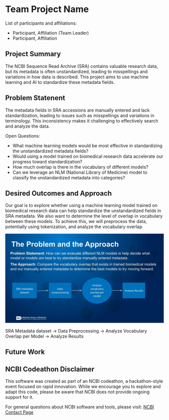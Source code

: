 # Team Project Name

List of participants and affiliations:
- Participant, Affiliation (Team Leader)
- Participant, Affiliation

## Project Summary
The NCBI Sequence Read Archive (SRA) contains valuable research data, but its metadata is often unstandardized, leading to misspellings and variations in how data is described. This project aims to use machine learning and AI to standardize these metadata fields.

## Problem Statenent
The metadata fields in SRA accessions are manually entered and lack standardization, leading to issues such as misspellings and variations in terminology. This inconsistency makes it challenging to effectively search and analyze the data.

Open Questions:
  - What machine learning models would be most effective in standardizing the unstandardized metadata fields?
  - Would using a model trained on biomedical research data accelerate our progress toward standardization?
  - How much overlap is there in the vocabulary of different models?
  - Can we leverage an NLM (National Library of Medicine) model to classify the unstandardized metadata into categories?

## Desired Outcomes and Approach
Our goal is to explore whether using a machine learning model trained on biomedical research data can help standardize the unstandardized fields in SRA metadata. We also want to determine the level of overlap in vocabulary between these models. To achieve this, we will preprocess the data, potentially using tokenization, and analyze the vocabulary overlap

![Development Workflow](SRABIOWORKFLOW.jpg)

SRA Metadata dataset -> Data Preprocessing -> Analyze Vocabulary Overlap per Model -> Analyze Results 

## Future Work

## NCBI Codeathon Disclaimer
This software was created as part of an NCBI codeathon, a hackathon-style event focused on rapid innovation. While we encourage you to explore and adapt this code, please be aware that NCBI does not provide ongoing support for it.

For general questions about NCBI software and tools, please visit: [NCBI Contact Page](https://www.ncbi.nlm.nih.gov/home/about/contact/)

